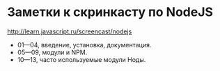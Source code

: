 # Заметки к скринкасту по NodeJS
http://learn.javascript.ru/screencast/nodejs
* 01—04, введение, установка, документация.
* 05—09, модули и NPM.
* 10—13, часто используемые модули Ноды.
